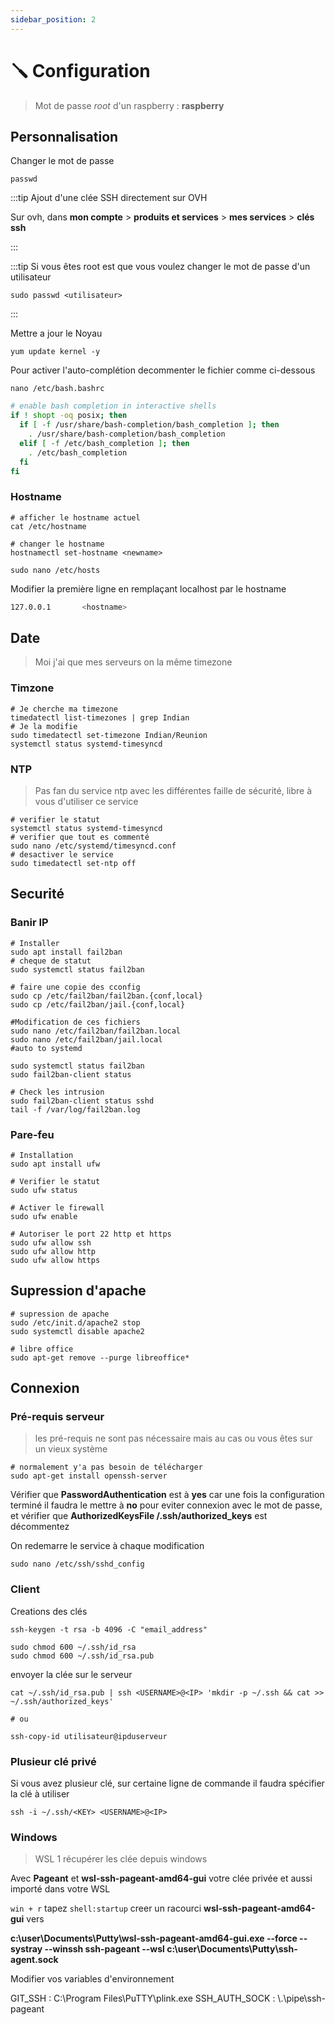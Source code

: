 ```yaml
---
sidebar_position: 2
---
```


# 🪛 Configuration

> Mot de passe _root_ d'un raspberry : **raspberry**

## Personnalisation

Changer le mot de passe

```Shell
passwd
```

:::tip Ajout d'une clée SSH directement sur OVH

Sur ovh, dans __mon compte__ > __produits et services__ > __mes services__ > __clés ssh__

:::

:::tip Si vous êtes root est que vous voulez changer le mot de passe d'un utilisateur

```Shell
sudo passwd <utilisateur>
```

:::

Mettre a jour le Noyau

```Shell
yum update kernel -y
```

Pour activer l'auto-complétion decommenter le fichier comme ci-dessous

```Shell
nano /etc/bash.bashrc
```

```Bash
# enable bash completion in interactive shells
if ! shopt -oq posix; then
  if [ -f /usr/share/bash-completion/bash_completion ]; then
    . /usr/share/bash-completion/bash_completion
  elif [ -f /etc/bash_completion ]; then
    . /etc/bash_completion
  fi
fi
```

### Hostname

```SHELL
# afficher le hostname actuel
cat /etc/hostname

# changer le hostname
hostnamectl set-hostname <newname>
```

```Shell
sudo nano /etc/hosts
```

Modifier la première ligne en remplaçant localhost par le hostname

```Bash
127.0.0.1       <hostname>
```

## Date

> Moi j'ai que mes serveurs on la même timezone

### Timzone

```Shell
# Je cherche ma timezone
timedatectl list-timezones | grep Indian
# Je la modifie
sudo timedatectl set-timezone Indian/Reunion
systemctl status systemd-timesyncd
```

### NTP

> Pas fan du service ntp avec les différentes faille de sécurité, libre à vous d'utiliser ce service

```Shell
# verifier le statut
systemctl status systemd-timesyncd
# verifier que tout es commenté
sudo nano /etc/systemd/timesyncd.conf
# desactiver le service
sudo timedatectl set-ntp off
```

## Securité

### Banir IP

```Shell
# Installer
sudo apt install fail2ban
# cheque de statut
sudo systemctl status fail2ban

# faire une copie des cconfig
sudo cp /etc/fail2ban/fail2ban.{conf,local}
sudo cp /etc/fail2ban/jail.{conf,local}

#Modification de ces fichiers
sudo nano /etc/fail2ban/fail2ban.local
sudo nano /etc/fail2ban/jail.local
#auto to systemd

sudo systemctl status fail2ban
sudo fail2ban-client status

# Check les intrusion
sudo fail2ban-client status sshd
tail -f /var/log/fail2ban.log
```

### Pare-feu

```Shell
# Installation
sudo apt install ufw

# Verifier le statut
sudo ufw status

# Activer le firewall
sudo ufw enable

# Autoriser le port 22 http et https
sudo ufw allow ssh
sudo ufw allow http
sudo ufw allow https
```

## Supression d'apache

```shell
# supression de apache
sudo /etc/init.d/apache2 stop
sudo systemctl disable apache2

# libre office
sudo apt-get remove --purge libreoffice*
```

## Connexion

### Pré-requis serveur

> les pré-requis ne sont pas nécessaire mais au cas ou vous êtes sur un vieux système

```shell
# normalement y'a pas besoin de télécharger
sudo apt-get install openssh-server
```

Vérifier que __PasswordAuthentication__ est à __yes__ car une fois la configuration terminé il faudra le mettre à __no__ pour eviter connexion avec le mot de passe, et vérifier que __AuthorizedKeysFile /.ssh/authorized_keys__ est décommentez

On redemarre le service à chaque modification

```shell
sudo nano /etc/ssh/sshd_config
```

### Client

Creations des clés

```shell
ssh-keygen -t rsa -b 4096 -C "email_address"
```

```shell
sudo chmod 600 ~/.ssh/id_rsa
sudo chmod 600 ~/.ssh/id_rsa.pub
```

envoyer la clée sur le serveur

```shell
cat ~/.ssh/id_rsa.pub | ssh <USERNAME>@<IP> 'mkdir -p ~/.ssh && cat >> ~/.ssh/authorized_keys'

# ou

ssh-copy-id utilisateur@ipduserveur
```

### Plusieur clé privé

Si vous avez plusieur clé, sur certaine ligne de commande il faudra spécifier la clé à utiliser

```shell
ssh -i ~/.ssh/<KEY> <USERNAME>@<IP>
```

### Windows

> WSL 1 récupérer les clée depuis windows

Avec __Pageant__ et __wsl-ssh-pageant-amd64-gui__ votre clée privée et aussi importé dans votre WSL

`win + r` tapez `shell:startup` creer un racourci __wsl-ssh-pageant-amd64-gui__ vers

__c:\user\Documents\Putty\wsl-ssh-pageant-amd64-gui.exe --force --systray --winssh ssh-pageant --wsl c:\user\Documents\Putty\ssh-agent.sock__

Modifier vos variables d'environnement

GIT_SSH : C:\Program Files\PuTTY\plink.exe
SSH_AUTH_SOCK : \\.\pipe\ssh-pageant